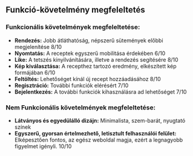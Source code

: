 ## Funkció-követelmény megfeleltetés
### Funkcionális követelmények megfeleltetése:
- **Rendezés:** Jobb átláthatóság, népszerű sütemények előbbi megjelenítése 8/10
- **Nyomtatás:** A receptek egyszerű mobilitása érdekében 6/10
- **Like:** A tetszés kinyilvánítására, illetve a rendezés segítésére 8/10
- **Kép kiválasztása:** A recepthez tartozó eredmény, elkészített kép formájában 6/10
- **Feltöltés:** Lehetőséget kínál új recept hozzáadásához 8/10
- **Regisztráció:** További funkciók elérésért 7/10
- **Bejelentkezés:** A további funkciók kihasználásra ad lehetőséget 7/10

### Nem Funkcionális követelmények megfeleltetése:
- **Látványos és egyedülálló dizájn:** Minimalista, szem-barát, nyugtató színek
- **Egyszerű, gyorsan értelmezhető, letisztult felhasználói felület:** Elképesztően fontos, az egész weboldal magja, ezért a legnagyobb figyelmet igényli. 10/10